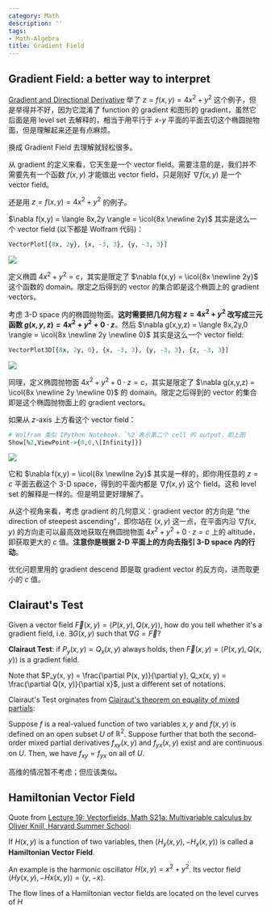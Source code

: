 ```yaml
---
category: Math
description: ''
tags:
- Math-Algebra
title: Gradient Field
---
```


$$
\newcommand{\icol}[1]{
  \bigl[ \begin{smallmatrix} #1 \end{smallmatrix} \bigr]
}
$$

## Gradient Field: a better way to interpret

[Gradient and Directional Derivative](/math/2018/04/04/gradient-and-directional-derivative) 举了 $z = f(x,y) = 4x^2 + y^2$ 这个例子，但是举得并不好，因为它混淆了 function 的 gradient 和图形的 gradient，虽然它后面是用 level set 去解释的，相当于用平行于 $x \text{-} y$ 平面的平面去切这个椭圆抛物面，但是理解起来还是有点麻烦。

换成 Gradient Field 去理解就轻松很多。

从 gradient 的定义来看，它天生是一个 vector field。需要注意的是，我们并不需要先有一个函数 $f(x, y)$ 才能做出 vector field，只是刚好 $\nabla f(x,y)$ 是一个 vector field。

还是用 $z = f(x,y) = 4x^2 + y^2$ 的例子。

$\nabla f(x,y) = \langle 8x,2y \rangle = \icol{8x \newline 2y}$ 其实是这么一个 vector field (以下都是 Wolfram 代码)：

```r
VectorPlot[{8x, 2y}, {x, -3, 3}, {y, -3, 3}]
```

![](https://farm2.staticflickr.com/1755/41936155394_c0f3cf16b6_z_d.jpg)

定义椭圆 $4x^2 + y^2 = c$，其实是限定了 $\nabla f(x,y) = \icol{8x \newline 2y}$ 这个函数的 domain。限定之后得到的 vector 的集合即是这个椭圆上的 gradient vectors。

考虑 3-D space 内的椭圆抛物面。**这时需要把几何方程 $z = 4x^2 + y^2$ 改写成三元函数 $g(x, y, z) = 4x^2 + y^2 + 0 \cdot z$**。然后 $\nabla g(x,y,z) = \langle 8x,2y,0 \rangle = \icol{8x \newline 2y \newline 0}$ 其实是这么一个 vector field:

```r
VectorPlot3D[{8x, 2y, 0}, {x, -3, 3}, {y, -3, 3}, {z, -3, 3}]
```

![](https://farm2.staticflickr.com/1752/40846208890_5aea2e3aec_z_d.jpg)
 
同理，定义椭圆抛物面 $4x^2 + y^2 + 0 \cdot z = c$，其实是限定了 $\nabla g(x,y,z) = \icol{8x \newline 2y \newline 0}$ 的 domain。限定之后得到的 vector 的集合即是这个椭圆抛物面上的 gradient vectors。

如果从 $z$-axis 上方看这个 vector field：

```r
# Wolfram 类似 IPython Notebook，`%2`表示第二个 cell 的 output，即上图
Show[%2,ViewPoint->{0,0,\[Infinity]}]  
```

![](https://farm2.staticflickr.com/1750/40846208820_ecc0712684_z_d.jpg)

它和 $\nabla f(x,y) = \icol{8x \newline 2y}$ 其实是一样的，即你用任意的 $z=c$ 平面去截这个 3-D space，得到的平面内都是 $\nabla f(x,y)$ 这个 field。这和 level set 的解释是一样的。但是明显更好理解了。

从这个视角来看，考虑 gradient 的几何意义：gradient vector 的方向是 "the direction of steepest ascending"，即你站在 $(x,y)$ 这一点，在平面内沿 $\nabla f(x,y)$ 的方向走可以最高效地获取在椭圆抛物面 $4x^2 + y^2 + 0 \cdot z = c$ 上的 altitude，即获取更大的 $c$ 值。**注意你是根据 2-D 平面上的方向去指引 3-D space 内的行动**。

优化问题里用的 gradient descend 即是取 gradient vector 的反方向，进而取更小的 $c$ 值。

## Clairaut's Test

Given a vector field $\vec F(x, y) = \langle P(x, y), Q(x, y) \rangle$, how do you tell whether it's a gradient field, i.e. $\exists G(x,y)$ such that $\nabla G = \vec F$?

**Clairaut Test**: if $P_y(x, y) = Q_x(x, y)$ always holds, then $\vec F(x, y) = \langle P(x, y), Q(x, y) \rangle$ is a gradient field.

Note that $P_y(x, y) = \frac{\partial P(x, y)}{\partial y}, Q_x(x, y) = \frac{\partial Q(x, y)}{\partial x}$, just a different set of notations.

Clairaut's Test orginates from [Clairaut's theorem on equality of mixed partials](https://calculus.subwiki.org/wiki/Clairaut%27s_theorem_on_equality_of_mixed_partials):

Suppose $f$ is a real-valued function of two variables $x,y$ and $f(x,y)$ is defined on an open subset $U$ of $\mathbb{R}^2$. Suppose further that both the second-order mixed partial derivatives $f_{xy}(x,y)$ and $f_{yx}(x,y)$ exist and are continuous on $U$. Then, we have $f_{xy} = f_{yx}$ on all of $U$.

高维的情况暂不考虑；但应该类似。

## Hamiltonian Vector Field

Quote from [Lecture 19: Vectorfields, Math S21a: Multivariable calculus by Oliver Knill, Harvard Summer School](http://www.math.harvard.edu/~knill/teaching/summer2011/handouts/53-vectorfield.pdf):

If $H(x, y)$ is a function of two variables, then $\langle H_y(x, y), −H_x(x, y) \rangle$ is called a **Hamiltonian Vector Field**. 

An example is the harmonic oscillator $H(x, y) = x^2 + y^2$. Its vector field $\langle Hy(x, y), − Hx(x, y) \rangle = \langle y, −x \rangle$. 

The flow lines of a Hamiltonian vector fields are located on the level curves of $H$